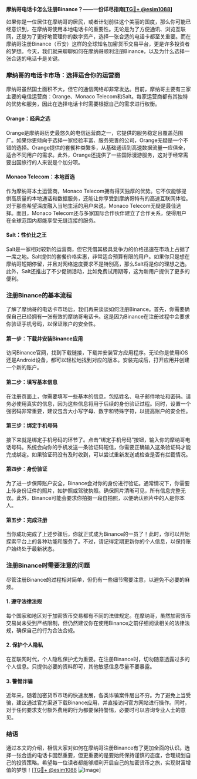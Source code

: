 **摩纳哥电话卡怎么注册Binance？——一份详尽指南[[TG💪+ @esim1088](https://t.me/s/esim1088)]**

如果你是一位居住在摩纳哥的居民，或者计划前往这个美丽的国度，那么你可能已经意识到，在摩纳哥使用本地电话卡的重要性。无论是为了方便通讯、浏览互联网，还是为了更好地管理你的数字资产，选择一张合适的电话卡都至关重要。而在摩纳哥注册Binance（币安）这样的全球知名加密货币交易平台，更是许多投资者的梦想。今天，我们就来聊聊如何在摩纳哥顺利注册Binance，以及为什么选择一张合适的电话卡是关键。

### 摩纳哥的电话卡市场：选择适合你的运营商

摩纳哥虽然国土面积不大，但它的通信网络却非常发达。目前，摩纳哥主要有三家主要的电信运营商：Orange、Monaco Telecom和Salt。每家运营商都有其独特的优势和服务，因此在选择电话卡时需要根据自己的需求进行权衡。

#### Orange：经典之选
Orange是摩纳哥历史最悠久的电信运营商之一，它提供的服务稳定且覆盖范围广。如果你更倾向于选择一家经验丰富、服务完善的公司，Orange无疑是一个不错的选择。Orange提供的套餐种类繁多，从基础通话到高速数据流量一应俱全，适合不同用户的需求。此外，Orange还提供了一些国际漫游服务，这对于经常需要出国旅行的人来说是个加分项。

#### Monaco Telecom：本地首选
作为摩纳哥本土运营商，Monaco Telecom拥有得天独厚的优势。它不仅能够提供高质量的本地通话和数据服务，还能让你享受到摩纳哥特有的高速互联网体验。对于那些希望深度融入当地生活的用户来说，Monaco Telecom无疑是最佳选择。而且，Monaco Telecom还与多家国际合作伙伴建立了合作关系，使得用户在全球范围内都能享受无缝连接的服务。

#### Salt：性价比之王
Salt是一家相对较新的运营商，但它凭借其极具竞争力的价格迅速在市场上占据了一席之地。Salt提供的套餐价格实惠，非常适合预算有限的用户。如果你只是想在摩纳哥短期停留，并且对网络速度要求不是特别高，那么Salt将是你的理想之选。此外，Salt还推出了不少促销活动，比如免费试用期等，这为新用户提供了更多的便利。

### 注册Binance的基本流程

了解了摩纳哥的电话卡市场后，我们再来谈谈如何注册Binance。首先，你需要确保自己已经拥有一张有效的摩纳哥电话卡。这是因为Binance在注册过程中会要求你验证手机号码，以保证账户的安全性。

#### 第一步：下载并安装Binance应用
访问Binance官网，找到下载链接，下载并安装官方应用程序。无论你是使用iOS还是Android设备，都可以轻松地找到对应的版本。安装完成后，打开应用并创建一个新的账户。

#### 第二步：填写基本信息
在注册页面上，你需要填写一些基本的信息，包括姓名、电子邮件地址和密码。请务必使用真实的信息，因为这些信息将用于后续的身份验证过程。同时，设置一个强密码非常重要，建议包含大小写字母、数字和特殊字符，以提高账户的安全性。

#### 第三步：绑定手机号码
接下来就是绑定手机号码的环节了。点击“绑定手机号码”按钮，输入你的摩纳哥电话号码。系统会向你的手机发送一条验证码短信，你需要正确输入这条验证码才能完成绑定。如果验证码没有及时收到，可以尝试重新发送或检查是否有拦截情况。

#### 第四步：身份验证
为了进一步保障账户安全，Binance会对你的身份进行验证。通常情况下，你需要上传身份证件的照片，如护照或驾驶执照。确保照片清晰可见，所有信息完整无误。此外，Binance可能会要求你拍摄一段自拍照，以便确认照片中的人是你本人。

#### 第五步：完成注册
当你成功完成了上述步骤后，你就正式成为Binance的一员了！此时，你可以开始探索平台上的各种功能和服务了。不过，请记得定期更新你的个人信息，以保持账户始终处于最新状态。

### 注册Binance时需要注意的问题

尽管注册Binance的过程相对简单，但仍有一些细节需要注意，以避免不必要的麻烦。

#### 1. 遵守法律法规
每个国家和地区对于加密货币交易都有不同的法律规定。在摩纳哥，虽然加密货币交易尚未受到严格限制，但仍然建议你在使用Binance之前仔细阅读相关的法律法规，确保自己的行为合法合规。

#### 2. 保护个人隐私
在互联网时代，个人隐私保护尤为重要。在注册Binance时，切勿随意透露过多的个人信息。只提供必要的资料即可，其他敏感信息尽量不要暴露。

#### 3. 警惕诈骗
近年来，随着加密货币市场的快速发展，各类诈骗案件层出不穷。为了避免上当受骗，建议通过官方渠道下载Binance应用，并直接访问官方网站进行操作。同时，对于任何要求支付额外费用的行为都要保持警惕，必要时可以咨询专业人士的意见。

### 结语

通过本文的介绍，相信大家对如何在摩纳哥注册Binance有了更加全面的认识。选择一张合适的电话卡固然重要，但更重要的是要始终保持谨慎的态度，合理规划自己的投资策略。希望每一位读者都能够顺利开启自己的加密货币之旅，实现财富增值的梦想！[[TG💪+ @esim1088](https://t.me/s/esim1088) ![Image](https://i.postimg.cc/4NQfJmqS/Snipaste-2025-05-13-00-14-12.png)]